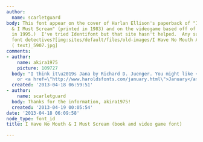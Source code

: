```yaml
---
author:
  name: scarletguard
body: This font appear on the cover of Harlan Ellison's paperback of "I Have No Mouth
  & I Must Scream" (printed in 1983) and on the videogame based off of the book (released
  in 1995.)  I've tried Identifont but that site hasn't helped.  Any suggestions,
  font detectives?[img:sites/default/files/old-images/I Have No Mouth And I Must Scream
  ( text)_5907.jpg]
comments:
- author:
    name: akira1975
    picture: 109727
  body: "I think it\u2019s Jana by Richard D. Juenger. You might like <a href=\"http://www.fontshop.com/fonts/downloads/red_rooster/rocklidge_pro_suitcase/\">Rocklidge</a>
    or <a href=\"http://www.haroldsfonts.com/january.html\">January</a>."
  created: '2013-04-18 06:59:51'
- author:
    name: scarletguard
  body: Thanks for the information, akira1975!
  created: '2013-04-19 00:05:54'
date: '2013-04-18 06:09:58'
node_type: font_id
title: I Have No Mouth & I Must Scream (book and video game font)

---
```

